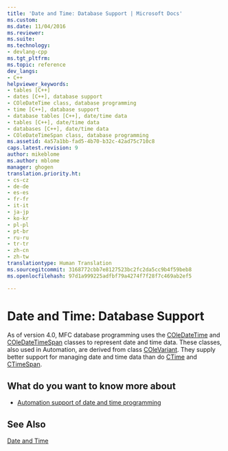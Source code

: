 ```yaml
---
title: 'Date and Time: Database Support | Microsoft Docs'
ms.custom: 
ms.date: 11/04/2016
ms.reviewer: 
ms.suite: 
ms.technology:
- devlang-cpp
ms.tgt_pltfrm: 
ms.topic: reference
dev_langs:
- C++
helpviewer_keywords:
- tables [C++]
- dates [C++], database support
- COleDateTime class, database programming
- time [C++], database support
- database tables [C++], date/time data
- tables [C++], date/time data
- databases [C++], date/time data
- COleDateTimeSpan class, database programming
ms.assetid: 4a57a1bb-fad5-4b70-b32c-42ad75c710c8
caps.latest.revision: 9
author: mikeblome
ms.author: mblome
manager: ghogen
translation.priority.ht:
- cs-cz
- de-de
- es-es
- fr-fr
- it-it
- ja-jp
- ko-kr
- pl-pl
- pt-br
- ru-ru
- tr-tr
- zh-cn
- zh-tw
translationtype: Human Translation
ms.sourcegitcommit: 3168772cbb7e8127523bc2fc2da5cc9b4f59beb8
ms.openlocfilehash: 97d1a999225adfbf79a4274f7f28f7c469ab2ef5

---
```

# Date and Time: Database Support
As of version 4.0, MFC database programming uses the [COleDateTime](../atl-mfc-shared/reference/coledatetime-class.md) and [COleDateTimeSpan](../atl-mfc-shared/reference/coledatetimespan-class.md) classes to represent date and time data. These classes, also used in Automation, are derived from class [COleVariant](../mfc/reference/colevariant-class.md). They supply better support for managing date and time data than do [CTime](../atl-mfc-shared/reference/ctime-class.md) and [CTimeSpan](../atl-mfc-shared/reference/ctimespan-class.md).  
  
## What do you want to know more about  
  
-   [Automation support of date and time programming](../atl-mfc-shared/date-and-time-automation-support.md)  
  
## See Also  
 [Date and Time](../atl-mfc-shared/date-and-time.md)





<!--HONumber=Jan17_HO2-->


